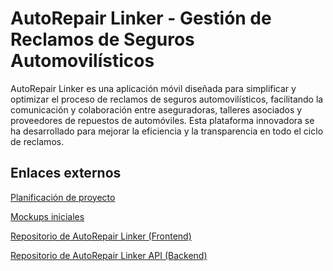 # AutoRepair Linker - Gestión de Reclamos de Seguros Automovilísticos

AutoRepair Linker es una aplicación móvil diseñada para simplificar y optimizar el proceso de reclamos de seguros automovilísticos, facilitando la comunicación y colaboración entre aseguradoras, talleres asociados y proveedores de repuestos de automóviles. Esta plataforma innovadora se ha desarrollado para mejorar la eficiencia y la transparencia en todo el ciclo de reclamos.

## Enlaces externos

 [Planificación de proyecto](https://github.com/users/karivas-dev/projects/4)

 [Mockups iniciales](https://mockitt.wondershare.com/proto/WVoB5eNgrzrg9ia4rWNhXS/sharing?view_mode=read_only)

 [Repositorio de AutoRepair Linker (Frontend)](https://github.com/karivas-dev/AutoRepairLinker)

 [Repositorio de AutoRepair Linker API (Backend)](https://github.com/karivas-dev/AutoRepairLinker-API)


